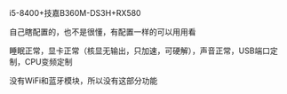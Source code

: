 i5-8400+技嘉B360M-DS3H+RX580

自己瞎配置的，也不是很懂，有配置一样的可以用用看

睡眠正常，显卡正常（核显无输出，只加速，可硬解），声音正常，USB端口定制，CPU变频定制

没有WiFi和蓝牙模块，所以没有这部分功能